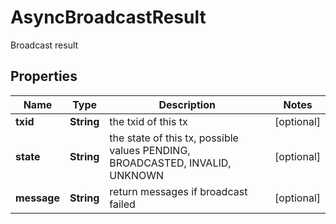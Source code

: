 

# AsyncBroadcastResult

Broadcast result
## Properties

Name | Type | Description | Notes
------------ | ------------- | ------------- | -------------
**txid** | **String** | the txid of this tx |  [optional]
**state** | **String** | the state of this tx, possible values PENDING, BROADCASTED, INVALID, UNKNOWN |  [optional]
**message** | **String** | return messages if broadcast failed |  [optional]




